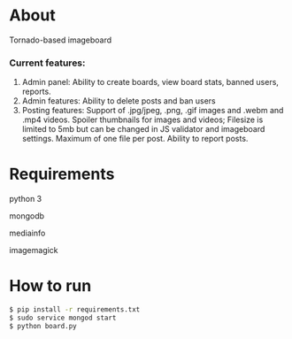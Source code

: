 # About
Tornado-based imageboard
### Current features:
1. Admin panel:
    Ability to create boards, view board stats, banned users, reports.
2. Admin features:
    Ability to delete posts and ban users
3. Posting features:
	Support of .jpg/jpeg, .png, .gif images and .webm and .mp4 videos.
    Spoiler thumbnails for images and videos;
	Filesize is limited to 5mb but can be changed in JS validator and imageboard settings.
    Maximum of one file per post.
    Ability to report posts.
# Requirements
python 3

mongodb

mediainfo

imagemagick
# How to run
```sh
$ pip install -r requirements.txt
$ sudo service mongod start
$ python board.py
```

